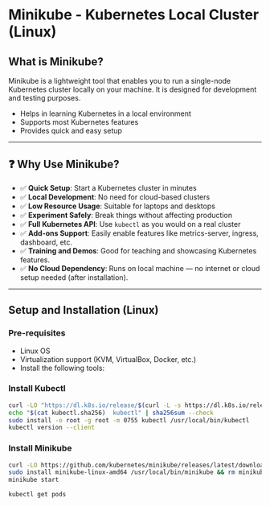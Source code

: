 # Minikube - Kubernetes Local Cluster (Linux)

## What is Minikube?

Minikube is a lightweight tool that enables you to run a single-node Kubernetes cluster locally on your machine. It is designed for development and testing purposes.

- Helps in learning Kubernetes in a local environment
- Supports most Kubernetes features
- Provides quick and easy setup

---

## ❓ Why Use Minikube?

- ✅ **Quick Setup**: Start a Kubernetes cluster in minutes
- ✅ **Local Development**: No need for cloud-based clusters
- ✅ **Low Resource Usage**: Suitable for laptops and desktops
- ✅ **Experiment Safely**: Break things without affecting production
- ✅ **Full Kubernetes API**: Use `kubectl` as you would on a real cluster
- ✅ **Add-ons Support**: Easily enable features like metrics-server, ingress, dashboard, etc.
- ✅ **Training and Demos**: Good for teaching and showcasing Kubernetes features.
- ✅ **No Cloud Dependency**: Runs on local machine — no internet or cloud setup needed (after installation).

---

## Setup and Installation (Linux)

### Pre-requisites

- Linux OS
- Virtualization support (KVM, VirtualBox, Docker, etc.)
- Install the following tools:


### Install Kubectl

```bash
curl -LO "https://dl.k8s.io/release/$(curl -L -s https://dl.k8s.io/release/stable.txt)/bin/linux/amd64/kubectl"
echo "$(cat kubectl.sha256)  kubectl" | sha256sum --check
sudo install -o root -g root -m 0755 kubectl /usr/local/bin/kubectl
kubectl version --client
```

### Install Minikube

```bash
curl -LO https://github.com/kubernetes/minikube/releases/latest/download/minikube-linux-amd64
sudo install minikube-linux-amd64 /usr/local/bin/minikube && rm minikube-linux-amd64
minikube start

kubectl get pods
```
